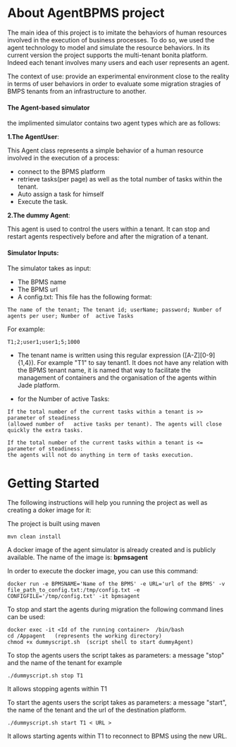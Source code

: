 
# About AgentBPMS project

The main idea of this project is to imitate the behaviors of human resources involved in the execution of business processes.
To do so, we used the agent technology to model and simulate the resource behaviors. 
In its current version the project supports the multi-tenant bonita platform. 
Indeed each tenant involves many users and each user represents an agent. 

The context of use: provide an experimental environment close to the reality in terms of user behaviors in order to evaluate some migration stragies of BMPS tenants from an infrastructure to another.

#### The Agent-based simulator 

the implimented simulator contains two agent types which are as follows:

**1.The AgentUser**: 

This Agent class represents a simple behavior of a human resource involved in the execution of a process: 

  * connect to the BPMS platform
  * retrieve tasks(per page) as well as the total number of tasks within the tenant.
  * Auto assign a task for himself 
  * Execute the task. 
  
**2.The dummy Agent**: 

This agent is used to control the users within a tenant. It can stop and restart agents respectively before and after the migration of a tenant.

#### Simulator Inputs:

The simulator takes as input: 

* The BPMS name
* The BPMS url
* A config.txt: This file has the following format: 
```
The name of the tenant; The tenant id; userName; password; Number of agents per user; Number of  active Tasks 
```
For example:

```
T1;2;user1;user1;5;1000
```
- The tenant name is written using this regular expression ([A-Z][0-9]{1,4}). For example "T1" to say tenant1. It does not have any relation with the BPMS tenant name, it is named that way to facilitate the management of containers and the organisation of the agents within Jade platform. 

- for the Number of  active Tasks: 
```
If the total number of the current tasks within a tenant is >> parameter of steadiness 
(allowed number of   active tasks per tenant). The agents will close quickly the extra tasks.
```
 ```
If the total number of the current tasks within a tenant is <= parameter of steadiness: 
the agents will not do anything in term of tasks execution. 
```
# Getting Started  

The following instructions will help you running the project as well as creating a doker image for it:

The project is built using maven

```
mvn clean install
```
A docker image of the agent simulator is already created and is publicly available.
The name of the image is: **bpmsagent**
 
In order to execute the docker image, you can use this command:

```
docker run -e BPMSNAME='Name of the BPMS' -e URL='url of the BPMS' -v file_path_to_config.txt:/tmp/config.txt -e CONFIGFILE='/tmp/config.txt' -it bpmsagent
```
To stop and start the agents during migration the following command lines can be used:

```
docker exec -it <Id of the running container>  /bin/bash
cd /Appagent   (represents the working directory)
chmod +x dummyscript.sh  (script shell to start dummyAgent)
```
To stop the agents users the script takes as parameters: a message "stop" and the name of the tenant for example   

```
./dummyscript.sh stop T1
```
It allows stopping agents within T1 

To start the agents users the script takes as parameters: a message "start", the name of the tenant and the url of the destination platform.
 ```
 ./dummyscript.sh start T1 < URL >
  ```
It allows starting agents within T1 to reconnect to BPMS using the new URL.

